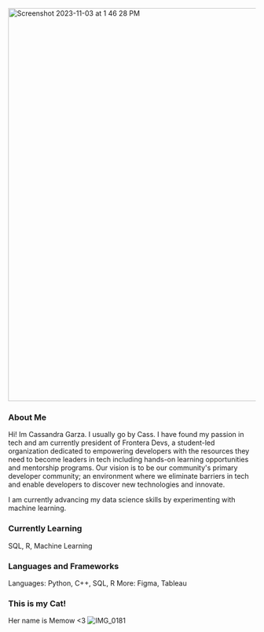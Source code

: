 <img width="800" alt="Screenshot 2023-11-03 at 1 46 28 PM" src="https://github.com/garzacass/garzacass/assets/91804805/21217c49-f67d-4311-ac6d-74e275255b5f">


### About Me
Hi! Im Cassandra Garza. I usually go by Cass. I have found my passion in tech and am currently president of Frontera Devs, a student-led organization dedicated to empowering developers with the resources they need to become leaders in tech including hands-on learning opportunities and mentorship programs. Our vision is to be our community's primary developer community; an environment where we eliminate barriers in tech and enable developers to discover new technologies and innovate.

I am currently advancing my data science skills by experimenting with machine learning.

<!--
- 🔭 I’m currently working on ...
- 🌱 I’m currently learning ...
- 👯 I’m looking to collaborate on ...
- 🤔 I’m looking for help with ...
- 💬 Ask me about ...
- 📫 How to reach me: ...
- ⚡ Fun fact: ...
-->

### Currently Learning
SQL, R, Machine Learning


### Languages and Frameworks
Languages: Python, C++, SQL, R
More: Figma, Tableau


### This is my Cat!
Her name is Memow <3
![IMG_0181](https://github.com/garzacass/garzacass/assets/91804805/44cb8584-237a-4f0e-a203-080181d4c824)

